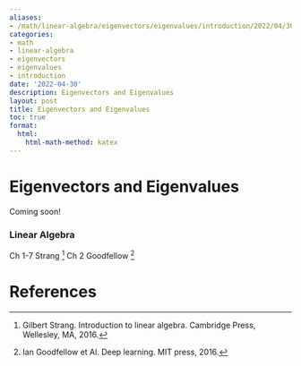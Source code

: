 ```yaml
---
aliases:
- /math/linear-algebra/eigenvectors/eigenvalues/introduction/2022/04/30/eigenvectors
categories:
- math
- linear-algebra
- eigenvectors
- eigenvalues
- introduction
date: '2022-04-30'
description: Eigenvectors and Eigenvalues
layout: post
title: Eigenvectors and Eigenvalues
toc: true
format:
  html:
    html-math-method: katex
---
```


# Eigenvectors and Eigenvalues

Coming soon!

### Linear Algebra

Ch 1-7 Strang [^1]
Ch 2 Goodfellow [^2]

# References

[^1]: Gilbert Strang. Introduction to linear algebra. Cambridge Press, Wellesley, MA, 2016.
[^2]: Ian Goodfellow et Al. Deep learning. MIT press, 2016.

